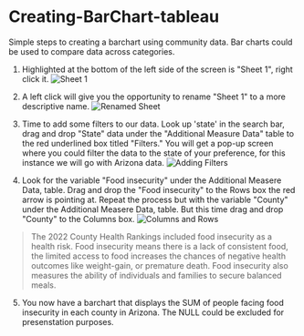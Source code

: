 # Creating-BarChart-tableau
Simple steps to creating a barchart using community data. 
Bar charts could be used to compare data across categories.


1. Highlighted at the bottom of the left side of the screen is "Sheet 1", right click it. 
![Sheet 1](https://github.com/yassminarlen/Creating-histogram-tableau/blob/main/sheet%201.png?raw=true)

2. A left click will give you the opportunity to rename "Sheet 1" to a more descriptive name. 
![Renamed Sheet](https://github.com/yassminarlen/Creating-histogram-tableau/blob/main/renamed%20sheet.png?raw=true) 

3. Time to add some filters to our data. Look up 'state' in the search bar, drag and drop "State" data under the "Additional Measure Data" table to the red underlined box titled "Filters." You will get a pop-up screen where you could filter the data to the state of your preference, for this instance we will go with Arizona data. 
![Adding Filters](https://github.com/yassminarlen/Creating-histogram-tableau/blob/main/Adding%20Filters.png?raw=true)

4. Look for the variable "Food insecurity" under the Additional Measere Data, table. Drag and drop the "Food insecurity" to the Rows box the red arrow is pointing at. 
Repeat the process but with the variable "County" under the Additional Measere Data, table. But this time drag and drop "County" to the Columns box.
![Columns and Rows](https://github.com/yassminarlen/Creating-histogram-tableau/blob/main/Columns%20and%20Rows.png?raw=true)

>The 2022 County Health Rankings included food insecurity as a health risk.
Food insecurity means there is a lack of consistent food, the limited access to food increases the chances of negative health outcomes like weight-gain, or premature death. Food insecurity also measures the ability of individuals and families to secure balanced meals.


5. You now have a barchart that displays the SUM of people facing food insecurity in each county in Arizona. The NULL could be excluded for presenstation purposes. 
